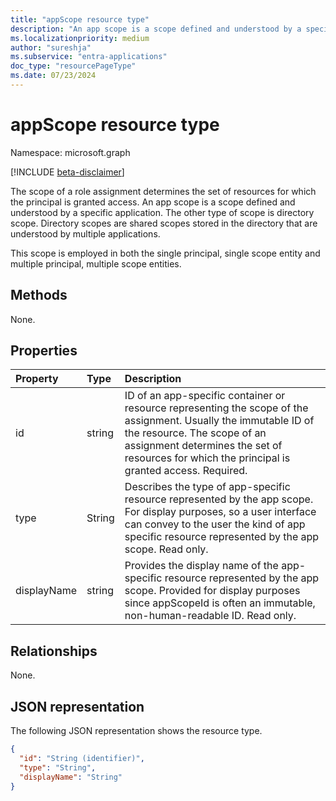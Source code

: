 ```yaml
---
title: "appScope resource type"
description: "An app scope is a scope defined and understood by a specific application."
ms.localizationpriority: medium
author: "sureshja"
ms.subservice: "entra-applications"
doc_type: "resourcePageType"
ms.date: 07/23/2024
---
```


# appScope resource type

Namespace: microsoft.graph

[!INCLUDE [beta-disclaimer](../../includes/beta-disclaimer.md)]

The scope of a role assignment determines the set of resources for which the principal is granted access. An app scope is a scope defined and understood by a specific application. The other type of scope is directory scope. Directory scopes are shared scopes stored in the directory that are understood by multiple applications. 

This scope is employed in both the single principal, single scope entity and multiple principal, multiple scope entities.

## Methods

None.

## Properties

| Property | Type | Description |
|:-------- |:---- |:----------- |
| id | string | ID of an app-specific container or resource representing the scope of the assignment. Usually the immutable ID of the resource. The scope of an assignment determines the set of resources for which the principal is granted access. Required. |
| type | String | Describes the type of app-specific resource represented by the app scope. For display purposes, so a user interface can convey to the user the kind of app specific resource represented by the app scope. Read only. |
| displayName | string | Provides the display name of the app-specific resource represented by the app scope. Provided for display purposes since appScopeId is often an immutable, non-human-readable ID. Read only. |

## Relationships

None.

## JSON representation

The following JSON representation shows the resource type.

<!-- {
  "blockType": "resource",
  "keyProperty": "id",
  "@odata.type": "microsoft.graph.appScope"
}-->

```json
{
  "id": "String (identifier)",
  "type": "String",
  "displayName": "String"
}
```

<!-- uuid: 8fcb5dbc-d5aa-4681-8e31-b001d5168d79
2015-10-25 14:57:30 UTC -->
<!--
{
  "type": "#page.annotation",
  "description": "appScope resource",
  "keywords": "",
  "section": "documentation",
  "tocPath": "",
  "suppressions": []
}
-->

